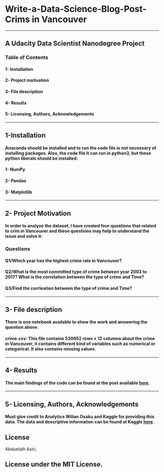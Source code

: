 # Write-a-Data-Science-Blog-Post-Crims in Vancouver
______________________________________________________________________________________

## A Udacity Data Scientist Nanodegree Project
### Table of Contents
#### 1-	Installation
#### 2-	Project motivation
#### 3-	File description
#### 4-	Results
#### 5-	Licensing, Authors, Acknowledgements 

___________________________________________________________________________________________________________________________________________


## 1-Installation
#### Anaconda should be installed and to run the code file is not necessary of installing packages. Also, the code file it can run in python3, but these python liberals should be installed:
#### 1-	NumPy 
#### 2-	Pandas 
#### 3-	Matplotlib

___________________________________________________________________________________________________________________________________________


## 2-	Project Motivation
#### In order to analyse the dataset, I have created four questions that related to crim in Vancouver and these questions may help to understand the issue and solve it:

###  __Questions__                 
#### __Q1/Which year has the highest crime rate in Vancouver?__
 #### __Q2/What is the most committed type of crime between year 2003 to 2017? What is the correlation between the type of crime and Time?__ 
#### __Q3/Find the corrleation between the type of crime and Time?__
___________________________________________________________________________________________________________________________________________


## 3-	File description
#### There is one notebook available to show the work and answering the question above.
#### crime.csv: This file contains 530652 rows × 12 columns about the crime in Vancouver, it contains different kind of variables such as numerical or categorical. It also contains missing values.

________________________________________________________________________________________________________________________________________

## 4- Results

#### The main findings of the code can be found at the post available [here](https://github.com/Abdol9900/Write-a-Data-Science-Blog-Post-in-crime-in-Vancouver/blob/master/crime_in_Vancouver.ipynb).

___________________________________________________________________________________________________________________________________________

## 5-	Licensing, Authors, Acknowledgements 

#### Must give credit to Analytics Wilian Osaku and Kaggle for providing this data. The data and descriptive information can be found at Kaggle [here](https://www.kaggle.com/wosaku/crime-in-vancouver).

## License 
Abduelalh Asiri,

## License under the MIT License.
